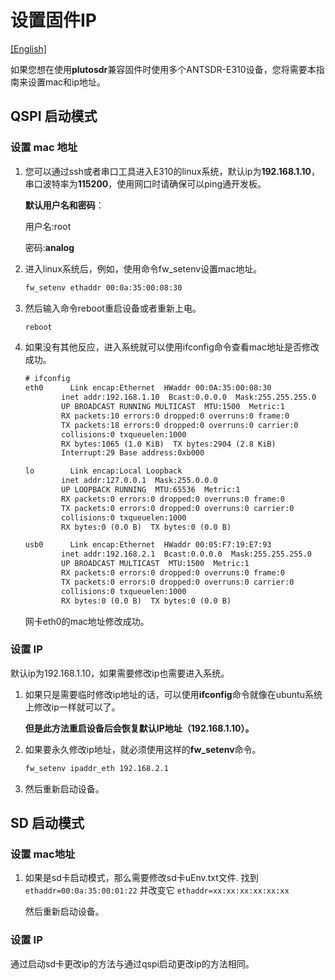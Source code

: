 # 设置固件IP

[[English]](../../../../device_and_usage_manual/ANTSDR_E_Series_Module/ANTSDR_E310_Reference_Manual/set_the_iio_firmware_ip.html)

如果您想在使用**plutosdr**兼容固件时使用多个ANTSDR-E310设备，您将需要本指南来设置mac和ip地址。

## QSPI 启动模式
### 设置 mac 地址
1. 
    您可以通过ssh或者串口工具进入E310的linux系统，默认ip为**192.168.1.10**，串口波特率为**115200**，使用网口时请确保可以ping通开发板。

    **默认用户名和密码**：
    
    用户名:root 
    
    密码:**analog**

2. 
    进入linux系统后，例如，使用命令fw_setenv设置mac地址。

    ```sh
    fw_setenv ethaddr 00:0a:35:00:08:30
    ```

3. 
    然后输入命令reboot重启设备或者重新上电。
    ```sh
    reboot
    ```

4. 
    如果没有其他反应，进入系统就可以使用ifconfig命令查看mac地址是否修改成功。

    ```txt
    # ifconfig 
    eth0      Link encap:Ethernet  HWaddr 00:0A:35:00:08:30  
            inet addr:192.168.1.10  Bcast:0.0.0.0  Mask:255.255.255.0
            UP BROADCAST RUNNING MULTICAST  MTU:1500  Metric:1
            RX packets:10 errors:0 dropped:0 overruns:0 frame:0
            TX packets:18 errors:0 dropped:0 overruns:0 carrier:0
            collisions:0 txqueuelen:1000 
            RX bytes:1065 (1.0 KiB)  TX bytes:2904 (2.8 KiB)
            Interrupt:29 Base address:0xb000 
    
    lo        Link encap:Local Loopback  
            inet addr:127.0.0.1  Mask:255.0.0.0
            UP LOOPBACK RUNNING  MTU:65536  Metric:1
            RX packets:0 errors:0 dropped:0 overruns:0 frame:0
            TX packets:0 errors:0 dropped:0 overruns:0 carrier:0
            collisions:0 txqueuelen:1000 
            RX bytes:0 (0.0 B)  TX bytes:0 (0.0 B)
    
    usb0      Link encap:Ethernet  HWaddr 00:05:F7:19:E7:93  
            inet addr:192.168.2.1  Bcast:0.0.0.0  Mask:255.255.255.0
            UP BROADCAST MULTICAST  MTU:1500  Metric:1
            RX packets:0 errors:0 dropped:0 overruns:0 frame:0
            TX packets:0 errors:0 dropped:0 overruns:0 carrier:0
            collisions:0 txqueuelen:1000 
            RX bytes:0 (0.0 B)  TX bytes:0 (0.0 B)
    
    ```
    网卡eth0的mac地址修改成功。

### 设置 IP

默认ip为192.168.1.10，如果需要修改ip也需要进入系统。

1. 
    如果只是需要临时修改ip地址的话，可以使用**ifconfig**命令就像在ubuntu系统上修改ip一样就可以了。

    **但是此方法重启设备后会恢复默认IP地址（192.168.1.10）。**

2. 
    如果要永久修改ip地址，就必须使用这样的**fw_setenv**命令。
    ```sh
    fw_setenv ipaddr_eth 192.168.2.1
    ```

3. 
    然后重新启动设备。


## SD 启动模式
### 设置 mac地址
1. 
    如果是sd卡启动模式，那么需要修改sd卡uEnv.txt文件. 找到 ```ethaddr=00:0a:35:00:01:22``` 并改变它 ```ethaddr=xx:xx:xx:xx:xx:xx```

    然后重新启动设备。


### 设置 IP

通过启动sd卡更改ip的方法与通过qspi启动更改ip的方法相同。